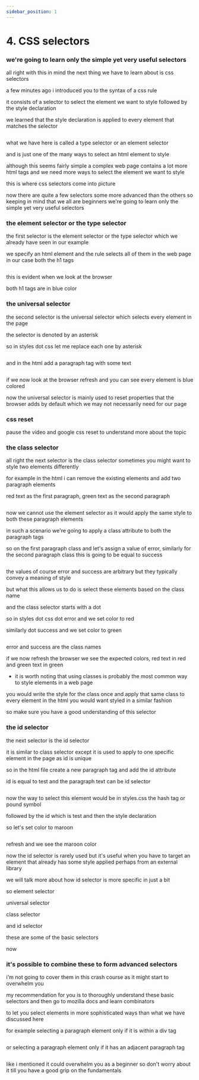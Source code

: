 ```yaml
---
sidebar_position: 1
---
```


# 4. CSS selectors

### we're going to learn only the simple yet very useful selectors

all right with this in mind the next thing we have to learn about is css selectors

a few minutes ago i introduced you to the syntax of a css rule

it consists of a selector to select the element we want to style followed by the style declaration

we learned that the style declaration is applied to every element that matches the selector

```css

```

what we have here is called a type selector or an element selector

and is just one of the many ways to select an html element to style

although this seems fairly simple a complex web page contains a lot more
html tags and we need more ways to select the element we want to style

this is where css selectors come into picture

now there are quite a few selectors some
more advanced than the others so keeping in mind that we all are beginners
we're going to learn only the simple yet very useful selectors

### the element selector or the type selector

the first selector is the element selector or the type selector which we
already have seen in our example

we specify an html element
and the rule selects all of them in the web page in our case
both the h1 tags

```css

```

this is evident when we look at the browser

both h1 tags are in blue color

### the universal selector

the second selector is the universal selector which selects every element in the page

the selector is denoted by an asterisk

so in styles dot css let me replace each one by asterisk

```css

```

and in the html add a paragraph tag with some text

```html

```

if we now look at the browser refresh and you can see every element is blue
colored

now the universal selector is mainly
used to reset properties that the browser adds by default which we may not
necessarily need for our page

### css reset

pause the video and google css reset to
understand more about the topic

### the class selector

all right the next selector is the class selector sometimes you might want to style two elements differently

for example in the html i can remove the existing elements and add two paragraph
elements

red text as the first paragraph, green text as the second paragraph

```html

```

now we cannot use the element selector
as it would apply the same style to both these paragraph elements

in such a scenario we're going to apply a class attribute to both the paragraph
tags

so on the first paragraph class and let's assign a value of error, similarly for the second paragraph class this is going to be equal to success

```css

```

the values of course error and success are arbitrary but they typically convey a meaning of
style

but what this allows us to do is select these elements based on the class name

and the class selector starts with a dot

so in styles dot css
dot error and we set color to red

similarly dot success and we set color to green

```css

```

error and success are the class names

if we now refresh the browser
we see the expected colors, red text in red and green text in green

- it is worth noting that using classes is probably the most common way to style
  elements in a web page

you would write the style for the class
once and apply that same class to every element in the html you would want
styled in a similar fashion

so make sure you have a good understanding of this selector

### the id selector

the next selector is the id selector

it is similar to class selector except it is used to apply to one specific element in the page as id is unique

so in the html file
create a new paragraph tag and add the id attribute

id is equal to test and the paragraph text can be id
selector

```html

```

now the way to select this element would be in styles.css
the hash tag or pound symbol

followed by the id which is test and
then the style declaration

so let's set color to maroon

```css

```

refresh and we see the maroon color

now the id selector is rarely used but
it's useful when you have to target an element that already has some style applied perhaps from an external library

we will talk more about how id selector is more specific in just a bit

so element selector

universal selector

class selector

and id selector

these are some of the basic selectors

now

### it's possible to combine these to form advanced selectors

i'm not going to cover them in this crash course as it might start to
overwhelm you

my recommendation for you is to thoroughly understand these basic
selectors and then go to mozilla docs and learn combinators

to let you select elements in more sophisticated ways than what we have discussed here

for example selecting a paragraph element only if it is within a div tag

```css

```

or selecting a paragraph element only if it has an adjacent paragraph tag

```css

```

like i mentioned it could overwhelm you as a beginner so don't worry about it till you have a good grip on the
fundamentals
